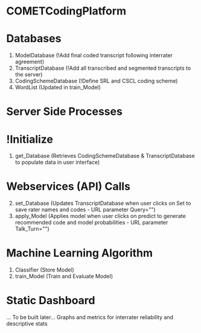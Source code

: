 # COMETCodingPlatform

# Databases
1. ModelDatabase (!Add final coded transcript following interrater agreement)
2. TranscriptDatabase (!Add all transcribed and segmented transcripts to the server)
3. CodingSchemeDatabase (!Define SRL and CSCL coding scheme)
4. WordList (Updated in train_Model)

# Server Side Processes
# !Initialize
1. get_Database (Retrieves CodingSchemeDatabase & TranscriptDatabase to populate data in user interface)

# Webservices (API) Calls
2. set_Database (Updates TranscriptDatabase when user clicks on Set to save rater names and codes - URL parameter Query="")
3. apply_Model (Applies model when user clicks on predict to generate recommended code and model probabilities - URL parameter Talk_Turn="")

# Machine Learning Algorithm
1. Classifier (Store Model)
2. train_Model (Train and Evaluate Model)

# Static Dashboard
... To be built later... Graphs and metrics for interrater reliability and descriptive stats
